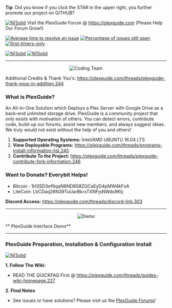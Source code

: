 **Tip**: Did you know if you click the STAR in the upper right, you further promote our project on GITHUB?

[![N|Solid](https://plexguide.com/board3.png)](https://plexguide.com)
Visit the PlexGuide Forum @ https://plexguide.com (Please Help Our Forum Grow!)

[![Average time to resolve an issue](http://isitmaintained.com/badge/resolution/admin9705/PlexGuide.com-The-Awesome-Plex-Server.svg)](http://isitmaintained.com/project/admin9705/PlexGuide.com-The-Awesome-Plex-Server "Average time to resolve an issue") [![Percentage of issues still open](http://isitmaintained.com/badge/open/admin9705/PlexGuide.com-The-Awesome-Plex-Server.svg)](http://isitmaintained.com/project/admin9705/PlexGuide.com-The-Awesome-Plex-Server "Percentage of issues still open") [![first-timers-only](http://img.shields.io/badge/first--timers--only-friendly-blue.svg?style=flat-square)](http://www.firsttimersonly.com/)

[![N|Solid](https://camo.githubusercontent.com/348b82630f4f5be3c775c9caed3bb5765b0b3018/687474703a2f2f692e696d6775722e636f6d2f785370773438322e706e67)](https://plexguide.com/index.php?categories/issues-bugs.7/) [![N|Solid](https://camo.githubusercontent.com/653f9f8e115242dddb8f6282d17c8ef550844294/687474703a2f2f692e696d6775722e636f6d2f6d464f304f75582e706e67)](https://plexguide.com/index.php?categories/issues-bugs.7/)

----------------------------------------------------------------------

<p align="center">
  <img src="http://plexguide.com/imagesplus/coding_team.png" alt="Coding Team"/>
</p>

Additional Credits & Thank You's: https://plexguide.com/threads/plexguide-thank-yous-in-addition.244

### What is PlexGuide? ###

An All-In-One Solution which Deploys a Plex Server with Google Drive as a back-end unlimited storage drive.  PlexGuide is a community project that only exists with motivation of others.  You can detect errors, contribute code, build-up our forums, assist new members, and always suggest ideas. We truly would not exist without the help of you and others!

1. **Supported Operating Systems:** Intel/AMD UBUNTU 16.04 LTS
2. **View Deployable Programs:** https://plexguide.com/threads/programs-install-information-list.245
3. **Contribute To the Project:** https://plexguide.com/threads/plexguide-contribute-fork-information.246

### Want to Donate? Everybit Helps!
- Bitcoin : 1H3SD3ef6qaN8ND8S8ZQCaEyD4pMW4kFsA
- LiteCoin: LbCDaq26N39TuUarBkrxTXNFjsNWds9Ktj

**Discord Access:** https://plexguide.com/threads/discord-link.303

----------------------------------------------------------------------
<p align="center">
  <img src="https://github.com/Admin9705/PlexGuide.com-The-Awesome-Plex-Server/blob/Version-5/scripts/version24.png" alt="Demo"/>
</p>
** PlexGuide Interface Demo**

---------------------------------

### PlexGuide Preparation, Installation & Configuration Install

[![N|Solid](https://plexguide.com/wikisnip3.png)](https://plexguide.com/threads/guides-wiki-homepage.227/)

**1. Follow The Wiki:**
- READ THE QUICKFAQ First @ https://plexguide.com/threads/guides-wiki-homepage.227

**2. Final Notes**
- See issues or have solutions? Please visit us the [PlexGuide Forums](https://plexguide.com)!
